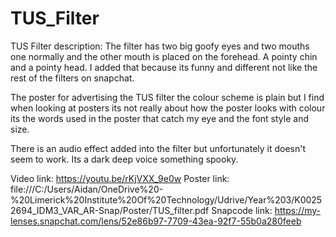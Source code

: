 # TUS_Filter

TUS Filter description:
The filter has two big goofy eyes and two mouths one normally and the other mouth is placed on the forehead.
A pointy chin and a pointy head. I added that because its funny and different not like the rest of the filters on snapchat.

The poster for advertising the TUS filter the colour scheme is plain but I find when looking at posters its not really about how the poster looks with colour
its the words used in the poster that catch my eye and the font style and size.

There is an audio effect added into the filter but unfortunately it doesn't seem to work. Its a dark deep voice something spooky.

Video link: https://youtu.be/rKjVXX_9e0w
Poster link: file:///C:/Users/Aidan/OneDrive%20-%20Limerick%20Institute%20Of%20Technology/Udrive/Year%203/K00252694_IDM3_VAR_AR-Snap/Poster/TUS_filter.pdf
Snapcode link: https://my-lenses.snapchat.com/lens/52e86b97-7709-43ea-92f7-55b0a280feeb
